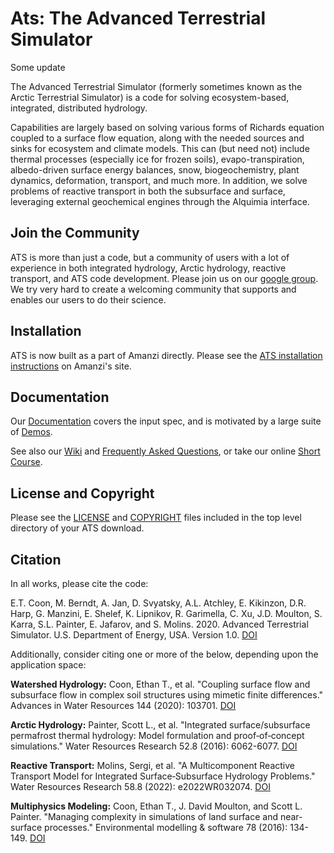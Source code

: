 Ats: The Advanced Terrestrial Simulator
=======================================

Some update

The Advanced Terrestrial Simulator (formerly sometimes known as the Arctic Terrestrial Simulator) is a code for solving ecosystem-based, integrated, distributed hydrology.

Capabilities are largely based on solving various forms of Richards equation coupled to a surface flow equation, along with the needed sources and sinks for ecosystem and climate models.  This can (but need not) include thermal processes (especially ice for frozen soils), evapo-transpiration, albedo-driven surface energy balances, snow, biogeochemistry, plant dynamics, deformation, transport, and much more.  In addition, we solve problems of reactive transport in both the subsurface and surface, leveraging external geochemical engines through the Alquimia interface.

Join the Community
------------------

ATS is more than just a code, but a community of users with a lot of experience in both integrated hydrology, Arctic hydrology, reactive transport, and ATS code development.  Please join us on our [google group](https://groups.google.com/forum/#!forum/ats-users).  We try very hard to create a welcoming community that supports and enables our users to do their science.


Installation
------------

ATS is now built as a part of Amanzi directly. Please see the [ATS installation instructions](https://github.com/amanzi/amanzi/blob/master/INSTALL_ATS.md) on Amanzi's site.

Documentation
-------------

Our [Documentation](https://amanzi.github.io/ats/) covers the input spec, and is motivated by a large suite of [Demos](https://github.com/amanzi/ats-demos).

See also our [Wiki](https://github.com/amanzi/ats/wiki) and [Frequently Asked Questions](https://github.com/amanzi/ats/wiki/FAQs), or take our online [Short Course](https://github.com/amanzi/ats-short-course).


License and Copyright
---------------------

Please see the [LICENSE](https://github.com/amanzi/ats/blob/master/LICENSE) and [COPYRIGHT](https://github.com/amanzi/ats/blob/master/COPYRIGHT) files included in the top level directory of your ATS download.

Citation
--------

In all works, please cite the code:

E.T. Coon, M. Berndt, A. Jan, D. Svyatsky, A.L. Atchley, E. Kikinzon, D.R. Harp, G. Manzini, E. Shelef, K. Lipnikov, R. Garimella, C. Xu, J.D. Moulton, S. Karra, S.L. Painter, E. Jafarov, and S. Molins. 2020. Advanced Terrestrial Simulator. U.S. Department of Energy, USA. Version 1.0. [DOI](https://doi.org/10.11578/dc.20190911.1)

Additionally, consider citing one or more of the below, depending upon the application space:

**Watershed Hydrology:** Coon, Ethan T., et al. "Coupling surface flow and subsurface flow in complex soil structures using mimetic finite differences." Advances in Water Resources 144 (2020): 103701. [DOI](https://doi.org/10.1016/j.advwatres.2020.103701)

**Arctic Hydrology:** Painter, Scott L., et al. "Integrated surface/subsurface permafrost thermal hydrology: Model formulation and proof‐of‐concept simulations." Water Resources Research 52.8 (2016): 6062-6077. [DOI](https://doi.org/10.1002/2015WR018427)

**Reactive Transport:**  Molins, Sergi, et al. "A Multicomponent Reactive Transport Model for Integrated Surface‐Subsurface Hydrology Problems." Water Resources Research 58.8 (2022): e2022WR032074. [DOI](https://doi.org/10.1029/2022WR032074)

**Multiphysics Modeling:** Coon, Ethan T., J. David Moulton, and Scott L. Painter. "Managing complexity in simulations of land surface and near-surface processes." Environmental modelling & software 78 (2016): 134-149. [DOI](https://doi.org/10.1016/j.envsoft.2015.12.017)
